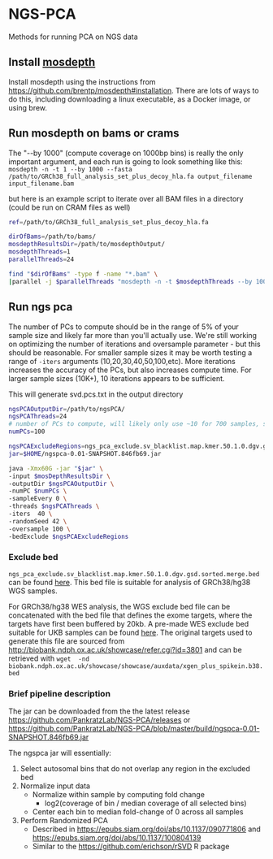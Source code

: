 # NGS-PCA
Methods for running PCA on NGS data


## Install [mosdepth](https://github.com/brentp/mosdepth)

Install mosdepth using the instructions from https://github.com/brentp/mosdepth#installation.
There are lots of ways to do this, including downloading a linux executable, as a Docker image, or using brew.

## Run mosdepth on bams or crams
The "--by 1000" (compute coverage on 1000bp bins) is really the only important argument, and each run is going to look something like this:
`mosdepth -n -t 1 --by 1000 --fasta /path/to/GRCh38_full_analysis_set_plus_decoy_hla.fa output_filename input_filename.bam`

but here is an example script to iterate over all BAM files in a directory (could be run on CRAM files as well)

```bash
ref=/path/to/GRCh38_full_analysis_set_plus_decoy_hla.fa

dirOfBams=/path/to/bams/
mosdepthResultsDir=/path/to/mosdepthOutput/
mosdepthThreads=1
parallelThreads=24

find "$dirOfBams" -type f -name "*.bam" \
|parallel -j $parallelThreads "mosdepth -n -t $mosdepthThreads --by 1000 --fasta $ref $mosdepthResultsDir{/.}.by1000 {}"
```

## Run ngs pca

The number of PCs to compute should be in the range of 5% of your sample size and likely far more than you'll actually use.
We're still working on optimizing the number of iterations and oversample parameter - but this should be reasonable. For smaller sample sizes it may be worth testing a range of `-iters` arguments (10,20,30,40,50,100,etc). More iterations increases the accuracy of the PCs, but also increases compute time. For larger sample sizes (10K+), 10 iterations appears to be sufficient.


This will generate svd.pcs.txt in the output directory

```bash
ngsPCAOutputDir=/path/to/ngsPCA/
ngsPCAThreads=24
# number of PCs to compute, will likely only use ~10 for 700 samples, so computing 100 should be plenty to play with
numPCs=100

ngsPCAExcludeRegions=ngs_pca_exclude.sv_blacklist.map.kmer.50.1.0.dgv.gsd.sorted.merge.bed
jar=$HOME/ngspca-0.01-SNAPSHOT.846fb69.jar

java -Xmx60G -jar "$jar" \
-input $mosDepthResultsDir \
-outputDir $ngsPCAOutputDir \
-numPC $numPCs \
-sampleEvery 0 \
-threads $ngsPCAThreads \
-iters 	40 \
-randomSeed 42 \
-oversample 100 \
-bedExclude $ngsPCAExcludeRegions

```
### Exclude bed

`ngs_pca_exclude.sv_blacklist.map.kmer.50.1.0.dgv.gsd.sorted.merge.bed` can be found [here](https://github.com/PankratzLab/NGS-PCA/blob/master/resources/GRCh38/ngs_pca_exclude.sv_blacklist.map.kmer.50.1.0.dgv.gsd.sorted.merge.bed.gz). This bed file is suitable for analysis of GRCh38/hg38 WGS samples. 

For GRCh38/hg38 WES analysis, the WGS exclude bed file can be concatenated with the bed file that defines the exome targets, where the targets have first been buffered by 20kb. A pre-made WES exclude bed suitable for UKB samples can be found [here](https://github.com/PankratzLab/NGS-PCA/blob/master/resources/GRCh38/UKB_WES/ngs_pca_exclude.sv_blacklist.map.kmer.50.1.0.dgv.gsd.xgen.sorted.merge.bed.gz). The original targets used to generate this file are sourced from http://biobank.ndph.ox.ac.uk/showcase/refer.cgi?id=3801 and can be retrieved with `wget  -nd  biobank.ndph.ox.ac.uk/showcase/showcase/auxdata/xgen_plus_spikein.b38.bed`


### Brief pipeline description

The jar can be downloaded from the the latest release https://github.com/PankratzLab/NGS-PCA/releases or https://github.com/PankratzLab/NGS-PCA/blob/master/build/ngspca-0.01-SNAPSHOT.846fb69.jar


The ngspca jar will essentially:

1. Select autosomal bins that do not overlap any region in the excluded bed
2. Normalize input data
	- Normalize within sample by computing fold change 
		- log2(coverage of bin / median coverage of all selected bins)
	- Center each bin to median fold-change of 0 across all samples 
3. Perform Randomized PCA
	- Described in https://epubs.siam.org/doi/abs/10.1137/090771806 and https://epubs.siam.org/doi/abs/10.1137/100804139
  	- Similar to the https://github.com/erichson/rSVD R package

